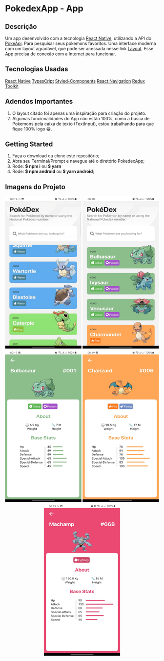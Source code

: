 # PokedexApp - App


## Descrição
Um app desenvolvido com a tecnologia [React Native](https://reactnative.dev/), utilizando a API do [PokeApi](https://pokeapi.co/). Para
pesquisar seus pokemons favoritos. Uma interface moderna com um layout agradável, que pode ser acessada nesse link 
[Layout](https://www.behance.net/gallery/95727849/Pokdex-App?tracking_source=search_projects_recommended%7Cpokedex%20app). Esse App
precisa de conexão com a Internet para funcionar.

## Tecnologias Usadas
[React Native](https://reactnative.dev/)
[TypesCript](https://www.typescriptlang.org/)
[Styled-Components](https://styled-components.com/)
[React Navigation](https://reactnavigation.org/)
[Redux Toolkit](https://redux-toolkit.js.org/)

## Adendos Importantes
1. O layout citado foi apenas uma inspiração para criação do projeto.
2. Algumas funcionalidades do App não estão 100%, como a busca de Pokemons pela caixa de texto (TextInput), estou trabalhando
para que fique 100% logo 😁.

## Getting Started
1. Faça o download ou clone este repositório;
2. Abra seu Terminal/Prompt e navegue até o diretório PokedexApp;
3. Rode: **$ npm i** ou **$ yarn**
4. Rode: **$ npm android** ou **$ yarn android**;

## Imagens do Projeto

<div align="center">
 <img width="250" height="500" src="src/assets/To_Readme/screen.gif">
 <img width="250" height="500" src="src/assets/To_Readme/print1.jpeg">
 <img width="250" height="500" src="src/assets/To_Readme/print2.jpeg">
 <img width="250" height="500" src="src/assets/To_Readme/print3.jpeg">
 <img width="250" height="500" src="src/assets/To_Readme/print4.jpeg">
</div>
